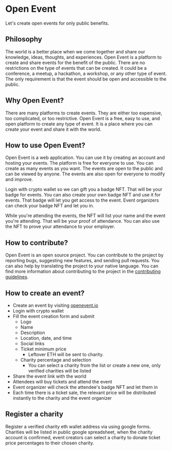 # Open Event

Let's create open events for only public benefits.

## Philosophy

The world is a better place when we come together and share our knowledge, ideas, thoughts, and experiences. Open Event is a platform to create and share events for the benefit of the public. There are no restrictions on the type of events that can be created. It could be a conference, a meetup, a hackathon, a workshop, or any other type of event. The only requirement is that the event should be open and accessible to the public.

## Why Open Event?

There are many platforms to create events. They are either too expensive, too complicated, or too restrictive. Open Event is a free, easy to use, and open platform to create any type of event. It is a place where you can create your event and share it with the world.

## How to use Open Event?

Open Event is a web application. You can use it by creating an account and hosting your events. The platform is free for everyone to use. You can create as many events as you want. The events are open to the public and can be viewed by anyone. The events are also open for everyone to modify and improve.

Login with crypto wallet so we can gift you a badge NFT. That will be your badge for events. You can also create your own badge NFT and use it for events. That badge will let you get access to the event. Event organizers can check your badge NFT and let you in.

While you're attending the events, the NFT will list your name and the event you're attending. That will be your proof of attendance. You can also use the NFT to prove your attendance to your employer.


## How to contribute?

Open Event is an open source project. You can contribute to the project by reporting bugs, suggesting new features, and sending pull requests. You can also help by translating the project to your native language. You can find more information about contributing to the project in the [contributing guidelines](CONTRIBUTING.md).

## How to create an event?

- Create an event by visiting [openevent.io](https://openevent.io)
- Login with crypto wallet
- Fill the event creation form and submit
    - Logo
    - Name
    - Description
    - Location, date, and time
    - Social links
    - Ticket minimum price
        - Leftover ETH will be sent to charity.
    - Charity percentage and selection
        - You can select a charity from the list or create a new one, only verified charities will be listed
- Share the event link with the world
- Attendees will buy tickets and attend the event
- Event organizer will check the attendee's badge NFT and let them in
- Each time there is a ticket sale, the relevant price will be distributed instantly to the charity and the event organizer


## Register a charity

Register a verified charity eth wallet address via using google forms.
Charities will be listed in public google spreadsheet, when the charity account is confirmed, event creators can select a charity to donate ticket price percentages to their chosen charity.


